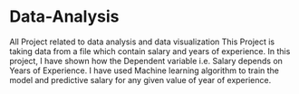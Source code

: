 # Data-Analysis
All Project related to data analysis and data visualization 
This Project is taking data from a file which contain salary and years of experience.
In this project, I have shown how the Dependent variable i.e. Salary depends on Years of Experience.
I have used Machine learning algorithm to train the model and predictive salary for any given value of year of experience. 
